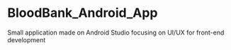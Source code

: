 # BloodBank_Android_App
Small application made on Android Studio focusing on UI/UX for front-end development

